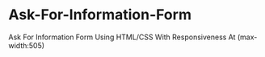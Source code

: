 # Ask-For-Information-Form
Ask For Information Form Using HTML/CSS With Responsiveness At (max-width:505)

